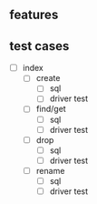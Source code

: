 ## features

## test cases

- [ ] index
    - [ ] create
        - [ ] sql
        - [ ] driver test
    - [ ] find/get
        - [ ] sql
        - [ ] driver test
    - [ ] drop
        - [ ] sql
        - [ ] driver test
    - [ ] rename
        - [ ] sql
        - [ ] driver test